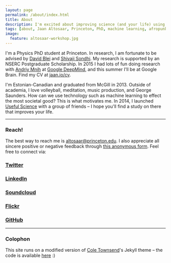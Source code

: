 ```yaml
---
layout: page
permalink: /about/index.html
title: About
description: I'm excited about improving science (and your life) using machine learning and design.
tags: [about, Jaan Altosaar, Princeton, PhD, machine learning, afropunk, collective behavior, columbia, physics, computer science, useful science, design, artificial intelligence, intelligent design]
image:
  feature: altosaar-workshop.jpg
---
```

I'm a Physics PhD student at Princeton. In research, I am fortunate to be advised by [David Blei](http://www.cs.columbia.edu/~blei/) and [Shivaji Sondhi](http://www.princeton.edu/~sondhi/). My research is supported by an NSERC Postgraduate Scholarship. In 2015 I had lots of fun doing research with [Andriy Mnih](https://www.cs.toronto.edu/~amnih/) at [Google DeepMind](http://deepmind.com/), and this summer I'll be at Google Brain. Find my CV at [jaan.io/cv](https://jaan.io/cv).

I'm Estonian-Canadian and graduated from McGill in 2013. Outside of academia, I love volleyball, meditation, music production, and George Saunders. How can we use technology such as machine learning to effect the most societal good? This is what motivates me. In 2014, I launched [Useful Science](http://usefulscience.org) with a group of friends – I hope you'll find a study on there that improves your life.

---

### Reach!

The best way to reach me is [altosaar@princeton.edu](mailto:altosaar@princeton.edu). I also appreciate all sincere positive or negative feedback through [this anonymous form](http://www.admonymous.com/jaan). Feel free to connect via:

### <a href="https://twitter.com/thejaan" target="_blank"><i class="icon-twitter-sign"></i> Twitter</a>

### <a href="http://www.linkedin.com/in/jaanaltosaar" target="_blank"><i class="icon-linkedin-sign"></i> LinkedIn</a>

### <a href="https://soundcloud.com/lyfos" target="_blank"><i class="icon-microphone"></i> Soundcloud</a>

### <a href="https://www.flickr.com/photos/thejaan/" target="_blank"><i class="icon-flickr"></i> Flickr</a>

### <a href="https://github.com/altosaar" target="_blank"><i class="icon-github"></i> GitHub</a>

---

### Colophon

This site runs on a modified version of [Cole Townsend](http://coletownsend.com/)'s Jekyll theme – the code is available [here](https://github.com/altosaar/jaan.io) :)






